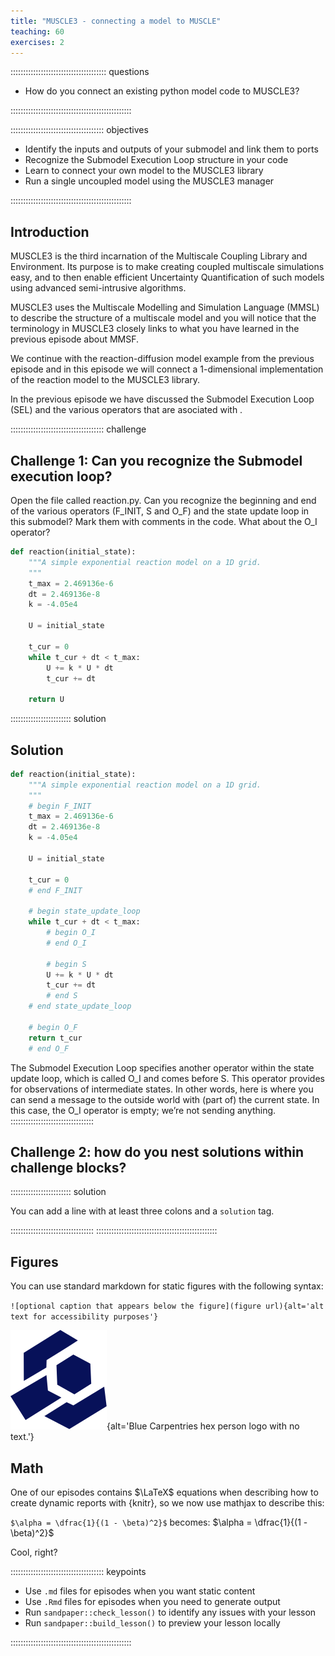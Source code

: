 ```yaml
---
title: "MUSCLE3 - connecting a model to MUSCLE"
teaching: 60
exercises: 2
---
```


:::::::::::::::::::::::::::::::::::::: questions

- How do you connect an existing python model code to MUSCLE3?

::::::::::::::::::::::::::::::::::::::::::::::::

::::::::::::::::::::::::::::::::::::: objectives

- Identify the inputs and outputs of your submodel and link them to ports
- Recognize the Submodel Execution Loop structure in your code
- Learn to connect your own model to the MUSCLE3 library
- Run a single uncoupled model using the MUSCLE3 manager

::::::::::::::::::::::::::::::::::::::::::::::::

## Introduction

MUSCLE3 is the third incarnation of the Multiscale Coupling Library and Environment. Its purpose is to make creating coupled multiscale simulations easy, and to then enable efficient Uncertainty Quantification of such models using advanced semi-intrusive algorithms.

MUSCLE3 uses the Multiscale Modelling and Simulation Language (MMSL) to describe the structure of a multiscale model and you will notice that the terminology in MUSCLE3 closely links to what you have learned in the previous episode about MMSF.

We continue with the reaction-diffusion model example from the previous episode and in this episode we will connect a 1-dimensional implementation of the reaction model to the MUSCLE3 library.

In the previous episode we have discussed the Submodel Execution Loop (SEL) and the various operators that are asociated with . 

::::::::::::::::::::::::::::::::::::: challenge

## Challenge 1: Can you recognize the Submodel execution loop?
Open the file called reaction.py. Can you recognize the beginning and end of the various operators (F_INIT, S and O_F) and the state update loop in this submodel? Mark them with comments in the code. 
What about the O_I operator?

```python
def reaction(initial_state):
    """A simple exponential reaction model on a 1D grid.
    """
    t_max = 2.469136e-6
    dt = 2.469136e-8
    k = -4.05e4

    U = initial_state

    t_cur = 0
    while t_cur + dt < t_max:
        U += k * U * dt
        t_cur += dt

    return U
```

:::::::::::::::::::::::: solution

## Solution

```python
def reaction(initial_state):
    """A simple exponential reaction model on a 1D grid.
    """
    # begin F_INIT
    t_max = 2.469136e-6
    dt = 2.469136e-8
    k = -4.05e4

    U = initial_state

    t_cur = 0
    # end F_INIT

    # begin state_update_loop
    while t_cur + dt < t_max:
        # begin O_I
        # end O_I

        # begin S
        U += k * U * dt
        t_cur += dt
        # end S
    # end state_update_loop

    # begin O_F
    return t_cur
    # end O_F
```
The Submodel Execution Loop specifies another operator within the state update loop, which is called O_I and comes before S. This operator provides for observations of intermediate states. In other words, here is where you can send a message to the outside world with (part of) the current state. In this case, the O_I operator is empty; we’re not sending anything.
:::::::::::::::::::::::::::::::::


## Challenge 2: how do you nest solutions within challenge blocks?

:::::::::::::::::::::::: solution 

You can add a line with at least three colons and a `solution` tag.

:::::::::::::::::::::::::::::::::
::::::::::::::::::::::::::::::::::::::::::::::::

## Figures

You can use standard markdown for static figures with the following syntax:

`![optional caption that appears below the figure](figure url){alt='alt text for
accessibility purposes'}`

![You belong in The Carpentries!](https://raw.githubusercontent.com/carpentries/logo/master/Badge_Carpentries.svg){alt='Blue Carpentries hex person logo with no text.'}

## Math

One of our episodes contains $\LaTeX$ equations when describing how to create
dynamic reports with {knitr}, so we now use mathjax to describe this:

`$\alpha = \dfrac{1}{(1 - \beta)^2}$` becomes: $\alpha = \dfrac{1}{(1 - \beta)^2}$

Cool, right?

::::::::::::::::::::::::::::::::::::: keypoints 

- Use `.md` files for episodes when you want static content
- Use `.Rmd` files for episodes when you need to generate output
- Run `sandpaper::check_lesson()` to identify any issues with your lesson
- Run `sandpaper::build_lesson()` to preview your lesson locally

::::::::::::::::::::::::::::::::::::::::::::::::

[r-markdown]: https://rmarkdown.rstudio.com/
